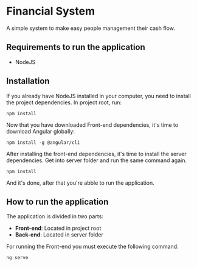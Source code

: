 #  Financial System 

A simple system to make easy people management their cash flow.

## Requirements to run the application

- NodeJS

## Installation

If you already have NodeJS installed in your computer, you need to install the project dependencies. In project root, run: 

```
npm install
```

Now that you have downloaded Front-end dependencies, it's time to download Angular globally:

```
npm install -g @angular/cli
```

After installing the front-end dependencies, it's time to install the server dependencies. Get into server folder and run the same command again.

```
npm install
``` 

And it's done, after that you're abble to run the application.

## How to run the application

The application is divided in two parts:

- **Front-end**: Located in project root
- **Back-end**: Located in server folder

For running the Front-end you must execute the following command:

```
ng serve
```